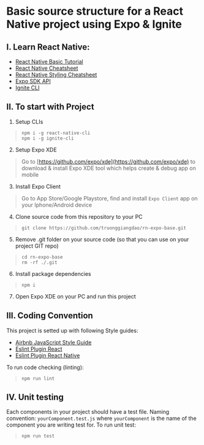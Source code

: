 # **Basic source structure for a React Native project using Expo & Ignite**

## I. Learn React Native:
* [React Native Basic Tutorial](https://facebook.github.io/react-native/docs/tutorial.html)
* [React Native Cheatsheet](https://github.com/refinery29/react-native-cheat-sheet)
* [React Native Styling Cheatsheet](https://github.com/vhpoet/react-native-styling-cheat-sheet)
* [Expo SDK API](https://docs.expo.io/versions/latest/sdk/index.html)
* [Ignite CLI](https://github.com/infinitered/ignite)

## II. To start with Project

1. Setup CLIs

> `npm i -g react-native-cli`<br/>
> `npm i -g ignite-cli`

2. Setup Expo XDE

> Go to [https://github.com/expo/xde](https://github.com/expo/xde) to download & install Expo XDE tool which helps create & debug app on mobile

3. Install Expo Client

> Go to App Store/Google Playstore, find and install `Expo Client` app on your Iphone/Android device

4. Clone source code from this repository to your PC

> `git clone https://github.com/truonggiangdao/rn-expo-base.git`

5. Remove .git folder on your source code (so that you can use on your project GIT repo)

> `cd rn-expo-base`<br/>
> `rm -rf ./.git`

6. Install package dependencies

> `npm i`

7. Open Expo XDE on your PC and run this project

## III. Coding Convention

This project is setted up with following Style guides:

* [Airbnb JavaScript Style Guide](https://github.com/airbnb/javascript)
* [Eslint Plugin React](https://github.com/yannickcr/eslint-plugin-react#list-of-supported-rules)
* [Eslint Plugin React Native](https://github.com/Intellicode/eslint-plugin-react-native#list-of-supported-rules)

To run code checking (linting):

> `npm run lint`

## IV. Unit testing

Each components in your project should have a test file. Naming convention: `yourComponent.test.js` where `yourComponent` is the name of the component you are writing test for. To run unit test:

> `npm run test`